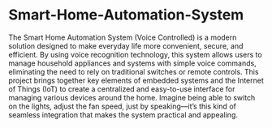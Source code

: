 # Smart-Home-Automation-System
The Smart Home Automation System (Voice Controlled) is a modern solution designed to make everyday life more convenient, secure, and efficient. By using voice recognition technology, this system allows users to manage household appliances and systems with simple voice commands, eliminating the need to rely on traditional switches or remote controls.
This project brings together key elements of embedded systems and the Internet of Things (IoT) to create a centralized and easy-to-use interface for managing various devices around the home. Imagine being able to switch on the lights, adjust the fan speed, just by speaking—it’s this kind of seamless integration that makes the system practical and appealing.

